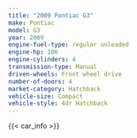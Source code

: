 ```yaml
---
title: "2009 Pontiac G3"
make: Pontiac
model: G3
year: 2009
engine-fuel-type: regular unleaded
engine-hp: 106
engine-cylinders: 4
transmission-type: Manual
driven-wheels: Front wheel drive
number-of-doors: 4
market-category: Hatchback
vehicle-size: Compact
vehicle-style: 4dr Hatchback
---
```


{{< car_info >}}

